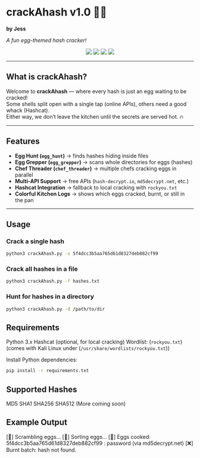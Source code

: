 # crackAhash v1.0 🥚🍳  
**by Jess**  

_A fun egg-themed hash cracker!_  

<p align="center">
  <img src="https://img.shields.io/badge/version-1.0-green.svg" />
  <img src="https://img.shields.io/badge/python-3.x-blue.svg" />
  <img src="https://img.shields.io/badge/license-MIT-yellow.svg" />
  <img src="https://img.shields.io/badge/status-active-brightgreen.svg" />
</p>


---

## What is crackAhash?

Welcome to **crackAhash** — where every hash is just an egg waiting to be cracked!  
Some shells split open with a single tap (online APIs), others need a good whack (Hashcat).  
Either way, we don’t leave the kitchen until the secrets are served hot. 🔥

---

## Features

- **Egg Hunt (`egg_hunt`)** → finds hashes hiding inside files  
- **Egg Grepper (`egg_grepper`)** → scans whole directories for eggs (hashes)  
- **Chef Threader (`chef_threader`)** → multiple chefs cracking eggs in parallel  
- **Multi-API Support** → free APIs (`hash-decrypt.io`, `md5decrypt.net`, etc.)  
- **Hashcat Integration** → fallback to local cracking with `rockyou.txt`  
- **Colorful Kitchen Logs** → shows which eggs cracked, burnt, or still in the pan  

---

## Usage

### Crack a single hash
```bash
python3 crackAhash.py -s 5f4dcc3b5aa765d61d8327deb882cf99
```
### Crack all hashes in a file
```bash
python3 crackAhash.py -f hashes.txt
```
### Hunt for hashes in a directory
```bash
python3 crackAhash.py -d /path/to/dir
```
## Requirements

Python 3.x
Hashcat (optional, for local cracking)
Wordlist: (`rockyou.txt`) (comes with Kali Linux under (`/usr/share/wordlists/rockyou.txt`))

Install Python dependencies:
```bash
pip install -r requirements.txt
```
## Supported Hashes

MD5
SHA1
SHA256
SHA512
(More coming soon)

## Example Output
[🥚] Scrambling eggs...
[🥄] Sorting eggs...
[🍳] Eggs cooked: 5f4dcc3b5aa765d61d8327deb882cf99 : password (via md5decrypt.net)
[❌] Burnt batch: hash not found.



